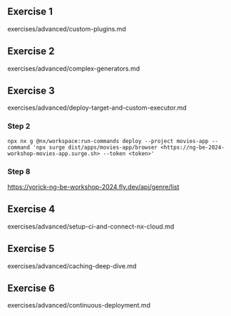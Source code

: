 ## Exercise 1

exercises/advanced/custom-plugins.md

## Exercise 2

exercises/advanced/complex-generators.md

## Exercise 3

exercises/advanced/deploy-target-and-custom-executor.md

### Step 2

```
npx nx g @nx/workspace:run-commands deploy --project movies-app --command 'npx surge dist/apps/movies-app/browser <https://ng-be-2024-workshop-movies-app.surge.sh> --token <token>'
```

### Step 8

<https://yorick-ng-be-workshop-2024.fly.dev/api/genre/list>

## Exercise 4

exercises/advanced/setup-ci-and-connect-nx-cloud.md

## Exercise 5

exercises/advanced/caching-deep-dive.md

## Exercise 6

exercises/advanced/continuous-deployment.md
